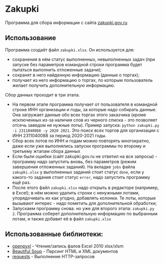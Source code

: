# Zakupki

Программа для сбора информации с сайта [zakupki.gov.ru](https://zakupki.gov.ru)

## Использование

Программа создаёт файл `zakupki.xlsx`. Он используется для:

- сохранения в нём статус выполненных, невыполненных задач (при запуске без параметров командной строки программа будет пытаться выполнить отложенные задачи);
- сохранят в него найденную информацию (данные о торгах);
- получает из него информацию о торгах, по которым пользователь желает получить дополнительную информацию.

Сбор данных проходит в три этапа.

- На первом этапе программа получает от пользователя в командной строке ИНН организации и годы, за которые надо собирать данные. 
Она загружает данные обо всех торгах этого заказчика (кроме исключенных из-за наличия слов из черного списка - это позволяет отсечь заведом не нужные лоты).
Пример запуска: `python zakupki.py -i 2311040088 -y 2020 2021`. Это поиск всех торгов для организации с ИНН 2311040088 за период 2020-2021 годы.
- Сбор всех лотов по ИНН и годам можно повторять многократно, даже если уже выполнялись запуски программы по второму и третьему жтапам сбора данных
- Если были ошибки (сайт zakupki.gov.ru не ответил на все запросы) - программу надо запустить вновь, без параметров (режим завершения отложенных заданий). На вкладке `jobs` файла `zakupki.xlsx` у выполненных заданий стоит статус `done`, если у какого-то задания стоит статус `error`, надо запустить программу ещё раз. 
- После этого файл `zakupki.xlsx` надо открыть в редакторе (например, в Excel); в нём можно удалить строки с ненужными лотами, упорядочивать их как угодно, добавлять колонки. Те лоты, которые вызывают интерес - надо пометить для дополнительной обработки;
- Запускаем программу снова. но уже для второго этапа: `zakupki.py 2`. Программа соберет дополнительную информацию по выбранным лотам, и также добавит её в файл `zakupki.xlsx`

## Использованные библиотеки:

- [openpyxl](https://openpyxl.readthedocs.io/en/stable/) - Чтение/запись фалов Excel 2010 xlsx/xlsm
- [Beautiful Soup](https://pypi.org/project/beautifulsoup4/) - Парсинг HTML и XML документов
- [requests](https://docs.python-requests.org/en/latest/index.html) - Выполнение HTTP-запросов
